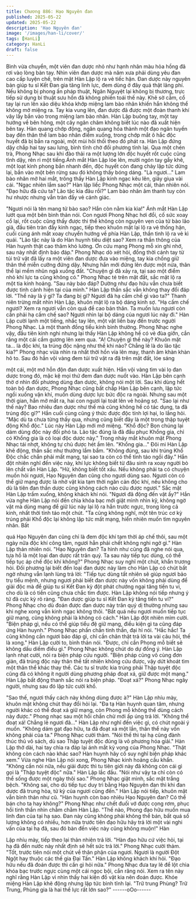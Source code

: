 ```yaml
---
title: Chương 886: Hạo Nguyên đan
published: 2025-05-22
updated: 2025-05-22
description: 'Hạo Nguyên đan'
image: '/images/han-li/cover/'
tags: [HanLi]
category: HanLi
draft: false
---
```


Bình vừa chuyển, một viên đan dược nhỏ như hạnh nhân màu
hỏa hồng đã rơi vào lòng bàn tay. Nhìn viên đan dược mà năm
xưa phải dùng yêu đan cao cấp luyện chế, trên mặt Hàn Lập lộ ra
vẻ tiếc hận. Đan dược này nguyên bản giúp tu sĩ Kết Đan gia tăng
linh lực, đem dùng ở đây quả thật lãng phí. Nếu không bị phong
ấn pháp thuật, Ngân Nguyệt lại không bị thương, trực tiếp sử
dụng bí thuật sưu hồn đã không phiền toái thế này.
Khẽ sờ cằm, cổ tay lại run lên xảo diệu khóa khớp miệng lam bào
nhân khiến hắn không thể không mở miệng ra. Tay kia vung lên,
đan dược đã được một đoàn thanh khí vây lấy bắn vào trong
miệng lam bào nhân. Hàn Lập buông tay, một tay hướng về bên
hông, một cây ngân châm không biết lúc nào đã xuất hiện bên
tay. Hàn quang chớp động, ngân quang hóa thành một đạo ngân
tuyến bay đến thân thể lam bào nhân điểm xuống, trong chớp mắt
ô hắc độc huyết đã bị bắn ra ngoài, một mùi hôi thối theo đó phát
ra.
Hàn Lập đứng dậy chắp hai tay sau lưng, bình tĩnh chờ đối
phương tỉnh lại. Qua một chén trà, Phong Nhạc sau khi đào thải
ra một lượng lớn độc huyết rốt cuộc cũng tỉnh dậy, rên rỉ một
tiếng.Ánh mắt Hàn Lập lóe lên, mười ngón tay gẩy khẽ, một loạt
kình phong bắn nhanh đến, độc huyết còn đang chảy lập tức
dừng lại, bắn vào một bên rừng sau đó không thấy bóng dáng.
"Là ngươi…" Lam bào nhân mở hai mắt, trông thấy Hàn Lập kinh
ngạc kêu lên, giãy giụa vài cái.
"Ngạc nhiên lắm sao?" Hàn lập liếc Phong Nhạc một cái, thản
nhiên nói.
"Đạo hữu đã cứu ta? Lão tặc kia đâu rồi?" Lam bào nhân âm
thanh tuy còn hư nhược nhưng vẫn tràn đầy vẻ cảnh giác.

"Ngươi nói là tên mang tử bào sao? Hắn còn nằm kia kìa!" Ánh
mắt Hàn Lập lướt qua một bên bình thản nói.
Con ngươi Phong Nhạc hơi đổi, cố sức xoay cổ lại, rốt cuộc cũng
thấy được thi thể không còn nguyên vẹn của tử bào lão giả, đầu
tiên tràn đầy kinh ngạc, tiếp theo khuôn mặt lại lộ ra vẻ thống hận,
cuối cùng ánh mắt xoay chuyển hướng về phía Hàn Lập, thần
tình lộ ra vẻ kì quái.
"Lão tặc này là do Hàn huynh tiêu diệt sao? Xem ra thần thông
của Hàn huynh thật cao thâm khó lường. Ơn cứu mạng Phong mỗ
xin ghi nhớ, sau này nhất định báo đáp." Phong Nhạc dò xét hỏi,
đồng thời cánh tay từ túi trữ vật đã lấy ra một viên đan dược đưa
vào miệng, tay kia chống giữ thân thể miễn cưỡng đứng dậy.
Nhưng hắn mới đứng lên được một nửa, thân thể lại mềm nhũn
ngã xuống đất. "Chuyện gì đã xảy ra, tại sao một điểm nhỏ khí lực
ta cũng không có." Phong Nhạc té trên mặt đất, sắc mặt lộ ra một
tia kinh hoảng.
"Sau này báo đáp? Dường như đạo hữu vẫn chưa biết được tình
cảnh hiện tại của mình." Hàn Lập thần sắc vẫn không thay đổi
đáp lời.
"Thế này là ý gì? Ta đang bị gì? Ngươi đã hạ cấm chế gì vào ta?"
Thanh niên trừng mắt nhìn Hàn Lập, khuôn mặt lộ ra bộ dáng kinh
sợ. "Hạ cấm chế ngươi? Xem ra ngươi vẫn còn quá đề cao bản
thân. Ta muốn lưu ngươi còn cần phải hạ cấm chế sao? Ngươi
nhìn lại bộ dáng của ngươi lúc này đi." Hàn Lập cười lạnh một
tiếng, nhấc tay lên, một vật liền bay đến trước người Phong Nhạc.
Là một thanh đồng tiểu kính bình thường. Phong Nhạc nghe vậy,
đầu tiên kinh nghi nhưng lại thấy Hàn Lập không hề có vẻ đùa
giỡn, cắn răng một cái cầm gương lên xem qua.
"A! Chuyện gì thế này? Khuôn mặt ta… là độc khí, ta trúng độc
nặng như thế khi nào? Chẳng lẽ là do lão tặc kia?" Phong nhạc
vừa nhìn ra nhất thời hồn vía lên may, thanh âm khàn khàn hô to.
Sau đó hắn vội vàng đem túi trữ vật ra đặ trên mặt đất, lóe sáng

một cái, một mớ hỗn độn đan dược xuất hiện. Hắn vội vàng tìm
vài lọ đan dược trong đó, mặc kệ mọi thứ đem đan dược nuốt
vào.
Hàn Lập bên cạnh thờ ơ nhìn đối phương dùng đan dược, không
nói một lời. Sau khi dùng hết toàn bộ đan dược, Phong Nhạc
cũng bất chấp Hàn Lập bên cạnh, lập tức ngồi xuống vận khí,
muốn dùng dược lực bức độc ra ngoài. Nhưng sau một thời gian,
hắn mở mắt ra, hai con ngươi lại toát lên vẻ hoảng sợ. "Sao lại
như thế này? Bao nhiêu đan dược như thế mà cũng không hề có
tác dụng, ta đã trúng độc gì?" Hắn cuối cùng cũng ý thức được
độc tính lợi hại, lo lắng hỏi.
"Mặc dù ta chưa từng thấy qua, nhưng cũng biết đây là một trong
thập tuyệt động Khổ độc." Lúc này Hàn Lập mới mở miệng. "Khổ
độc? Bọn chúng lại dám dùng độc này đối phó ta. Lão tặc đúng là
đã đầu phục Khổng gia, chỉ có Khổng gia là có loại độc dược này."
Trong nháy mắt khuôn mặt Phong Nhạc tái nhợt, không tự chủ
được hét ầm lên.
"Khổng gia…" Đôi mi Hàn Lập khẽ động, thần sắc như thường
lẩm bẩm.
"Không đúng, sau khi trúng Khổ Độc chắc chắn phải mất mạng,
tại sao ta còn có thể tỉnh táo ngồi đây." Hắn đột nhiên nghĩ đến
việc này, khí lực không biết từ đâu sinh ra xoay người bò lên chất
vấn Hàn Lập. "Hừ, không biết tốt xấu. Nếu không phải ta có
chuyện muốn hỏi ngươi, Hạo Nguyên đan cũng cho ngươi dùng
sao. Ngươi còn có thể giữ mạng được là nhờ vật kia tạm thời
ngăn cản độc khí, nếu không cho dù là tiên đan thần dược cũng
không cách nào cứu được ngươi." Sắc mặt Hàn Lập trầm xuống,
không khách khí nói.
"Ngươi đã động đến vật ấy?" Hắn vừa nghe Hàn Lập nói đến chìa
khóa bạc mới giật mình nhìn kỹ, không ngờ vật mà dùng mạng để
giữ lúc này lại lộ ra hẳn trước ngực, trong lòng cả kinh, nhất thời
tỉnh táo một chút.
"Ta cũng không nghĩ, một tên trúc cơ kỳ trúng phải Khổ độc lại
không lập tức mất mạng, hiển nhiên muốn tìm nguyên nhân. Bất

quá Hạo Nguyên đan cũng chỉ là đem độc khí tạm thời áp chế
thôi, sau một ngày nữa độc khí công tâm, ngươi hẳn phải chết
không nghi ngờ gì." Hàn Lập thản nhiên nói. "Hạo Nguyên đan?
Ta hình như cũng đã nghe nói qua, tựa hồ là một loại đan dược
rất trân quý. Ta sau này tiếp tục dùng, có thể tiếp tục áp chế độc
khí không?" Phong Nhạc suy nghĩ một chút, khẩn trương hỏi.
Đối phương lại biết đến loại đan dược này làm cho Hàn Lập có
chút bất ngờ nhưng vẫn lạnh lùng trả lời: "Tiếp tục dùng tất nhiên
sẽ giúp ngươi bảo trụ tiểu mệnh, nhưng ngươi phải biết đan dược
này vốn không phải dùng để giải độc mà để giúp tu sĩ Kết Đan kỳ
đột phát chướng ngại tăng tiến tu vi, cho dù là có tiền cũng chưa
chắc tìm được.
Hàn Lập không nói tiếp nhưng ý tứ đã cực kỳ rõ ràng. "Đan dược
giúp tu sĩ Kết Đan kỳ tăng tiến tu vi?" Phong Nhạc cho dù đoán
được đan dược này trân quý dị thường nhưng sau khi nghe xong
vẫn kinh ngạc không thôi.
"Bất quá nếu ngươi muốn tiếp tục giữ mạng, cũng không phải là
không có cách." Hàn Lập đột nhiên mỉm cười.
"Biện pháp gì, nếu có thể giúp tiểu đệ giữ mạng, điều kiện gì ta
cũng đáp ứng Hàn huynh." Phong Nhạc phấn chấn tinh thần, đại
hỉ nói.
"Hắc hắc! Ta cũng không cần ngươi báo đáp gì, chỉ cần chân thật
trả lời ta vài câu hỏi, thế là xong." Hàn Lập cười to, bình thản nói.
"Được, chỉ cần Phong mỗ biết sẽ không dấu diếm điều gì." Phong
Nhạc không chút do dự đồng ý. Hàn Lập lạnh nhạt cười, nói ra
biện pháp cứu người.
"Biện pháp cũng vô cùng đơn giản, đã trúng độc này thân thể tất
nhiên không cứu được, vậy dứt khoát tìm một thân thể khác thay
thế. Các tu sĩ trước kia trúng phải Thập tuyệt độc cũng đã có
không ít người dùng phương pháp đoạt xá, giữ được một mạng."
Hàn Lập bất động thanh sắc nói ra biện pháp.
"Đoạt xá?" Phong Nhạc ngây người, nhưng sau đó lập tức cười
khổ.

"Sao thế, ngươi thấy cách này không dùng được à?" Hàn Lập
nhíu mày, khuôn mặt không chút thay đổi hỏi lại.
"Đa tạ Hàn huynh quan tâm, nhưng người khác có thể đoạt xá giữ
mạng, còn Phong mỗ không thể dùng cách này được." Phong
nhạc sau một hồi chần chừ mới ấp úng trả lời.
"Không thể đoạt xá! Chẳng lẽ ngươi đã…" Hàn Lập như nghĩ đến
việc gì, có chút ngoài ý muốn.
"Không dám gạt đạo hữu, ta đã đoạt xá một lần, thân thể này vốn
không phải của ta." Phong Nhạc cười thảm.
"Nói thế thì tại hạ cũng đành thúc thủ vô sách, dù sao Thập tuyệt
độc đúng là vô phương hóa giải." Hàn Lập thở dài, hai tay chìa ra
đáp lại ánh mắt kỳ vọng của Phong Nhạc.
"Thật không còn cách nào khác sao? Hàn huynh hãy cố suy nghĩ
biện pháp khác xem." Vừa nghe Hàn Lập nói xong, Phong Nhạc
kinh hoảng cầu khẩn.
"Không cần nói nữa, nếu giải được thì tu tiên giới này đã không
còn cái gì gọi là "Thập tuyệt độc" nữa." Hàn Lập lắc đầu.
"Nói như vậy ta chỉ còn có thể sống được một ngày thôi sao."
Phong Nhạc giật mình, sắc mặt trắng bệch.
"Không sai, cho dù tiếp tục duy trì bằng Hạo Nguyên đan thì khi
đan dược đã trung hòa, tử kỳ của ngươi cũng đến." Hàn Lập nói
tiếp, khuôn mặt vẫn bình thản như cũ.
"Hàn huynh còn bao nhiêu Hạo Nguyên đan? Có thể bán cho ta
hay không?" Phong Nhạc như chết đuối vớ được cọng rơm, phục
hồi tinh thần nhìn chằm chằm Hàn Lập.
"Thế nào, Phong đạo hữu muốn mua linh đan của tại hạ sao. Đan
này cũng không phải không thể bán, bất quá số lượng không có
nhiều, hơn nữa trước tiên đạo hữu hãy trả lời một vài nghi vấn
của tại hạ đã, sau đó bàn đến việc này cũng không muộn!" Hàn

Lập nhíu mày, tiếp theo lại thản nhiên trả lời.
"Hàn đạo hữu cứ việc hỏi, tại hạ đã đến nước này nhất định sẽ
hết sức trả lời." Phong Nhạc cười thảm.
"Tốt, trước tiên nói một chút về thân phận của ngươi. Ngươi là
người Đột Ngột hay thuộc các thế gia Đại Tấn." Hàn Lập không
khách khí hỏi.
"Đạo hữu nếu đã đoán được thì cần gì hỏi nữa." Phong Nhạc đưa
tay lê để lột chìa khóa bạc trước ngực cùng một cái ngọc bội, cắn
răng nói. Xem ra tên này nghĩ rằng Hàn Lập vì nhìn thấy hai kiện
đồ vật kia nên đoán được. Khóe miệng Hàn Lập khẽ động nhưng
lập tức bình tĩnh lại.
"Trữ trung Phùng? Trữ Trung, Phùng gia là hai thế lực rất lớn
sao?"
------oOo------
